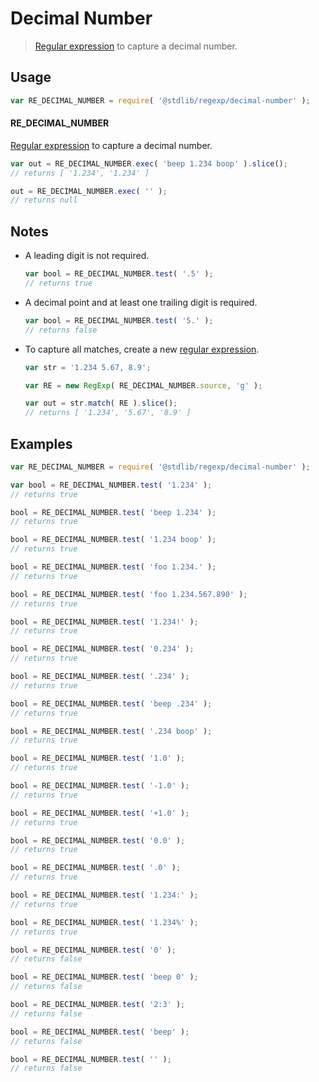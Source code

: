 # Decimal Number

> [Regular expression][mdn-regexp] to capture a decimal number.


<section class="usage">

## Usage

``` javascript
var RE_DECIMAL_NUMBER = require( '@stdlib/regexp/decimal-number' );
```

#### RE_DECIMAL_NUMBER

[Regular expression][mdn-regexp] to capture a decimal number. 

``` javascript
var out = RE_DECIMAL_NUMBER.exec( 'beep 1.234 boop' ).slice();
// returns [ '1.234', '1.234' ]

out = RE_DECIMAL_NUMBER.exec( '' );
// returns null
```

</section>

<!-- /.usage -->


<section class="notes">

## Notes

* A leading digit is not required.

  ``` javascript
  var bool = RE_DECIMAL_NUMBER.test( '.5' );
  // returns true
  ```

* A decimal point and at least one trailing digit is required.

  ``` javascript
  var bool = RE_DECIMAL_NUMBER.test( '5.' );
  // returns false
  ```

* To capture all matches, create a new [regular expression][mdn-regexp].

  ``` javascript
  var str = '1.234 5.67, 8.9';
  
  var RE = new RegExp( RE_DECIMAL_NUMBER.source, 'g' );

  var out = str.match( RE ).slice();
  // returns [ '1.234', '5.67', '8.9' ]
  ```

</section>

<!-- /.notes -->


<section class="examples">

## Examples

``` javascript
var RE_DECIMAL_NUMBER = require( '@stdlib/regexp/decimal-number' );

var bool = RE_DECIMAL_NUMBER.test( '1.234' );
// returns true

bool = RE_DECIMAL_NUMBER.test( 'beep 1.234' );
// returns true

bool = RE_DECIMAL_NUMBER.test( '1.234 boop' );
// returns true

bool = RE_DECIMAL_NUMBER.test( 'foo 1.234.' );
// returns true

bool = RE_DECIMAL_NUMBER.test( 'foo 1.234.567.890' );
// returns true

bool = RE_DECIMAL_NUMBER.test( '1.234!' );
// returns true

bool = RE_DECIMAL_NUMBER.test( '0.234' );
// returns true

bool = RE_DECIMAL_NUMBER.test( '.234' );
// returns true

bool = RE_DECIMAL_NUMBER.test( 'beep .234' );
// returns true

bool = RE_DECIMAL_NUMBER.test( '.234 boop' );
// returns true

bool = RE_DECIMAL_NUMBER.test( '1.0' );
// returns true

bool = RE_DECIMAL_NUMBER.test( '-1.0' );
// returns true

bool = RE_DECIMAL_NUMBER.test( '+1.0' );
// returns true

bool = RE_DECIMAL_NUMBER.test( '0.0' );
// returns true

bool = RE_DECIMAL_NUMBER.test( '.0' );
// returns true

bool = RE_DECIMAL_NUMBER.test( '1.234:' );
// returns true

bool = RE_DECIMAL_NUMBER.test( '1.234%' );
// returns true

bool = RE_DECIMAL_NUMBER.test( '0' );
// returns false

bool = RE_DECIMAL_NUMBER.test( 'beep 0' );
// returns false

bool = RE_DECIMAL_NUMBER.test( '2:3' );
// returns false

bool = RE_DECIMAL_NUMBER.test( 'beep' );
// returns false

bool = RE_DECIMAL_NUMBER.test( '' );
// returns false
```

</section>

<!-- /.examples -->


<section class="links">

[mdn-regexp]: https://developer.mozilla.org/en-US/docs/Web/JavaScript/Guide/Regular_Expressions

</section>

<!-- /.links -->
